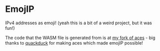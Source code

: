 # EmojIP

IPv4 addresses as emoji! (yeah this is a bit of a weird project, but it was fun!)

The code that the WASM file is generated from is at [my fork of aces](https://github.com/polypixeldev/aces/tree/emojip) - big thanks to [quackduck](https://github.com/quackduck) for making aces which made emojIP possible!
